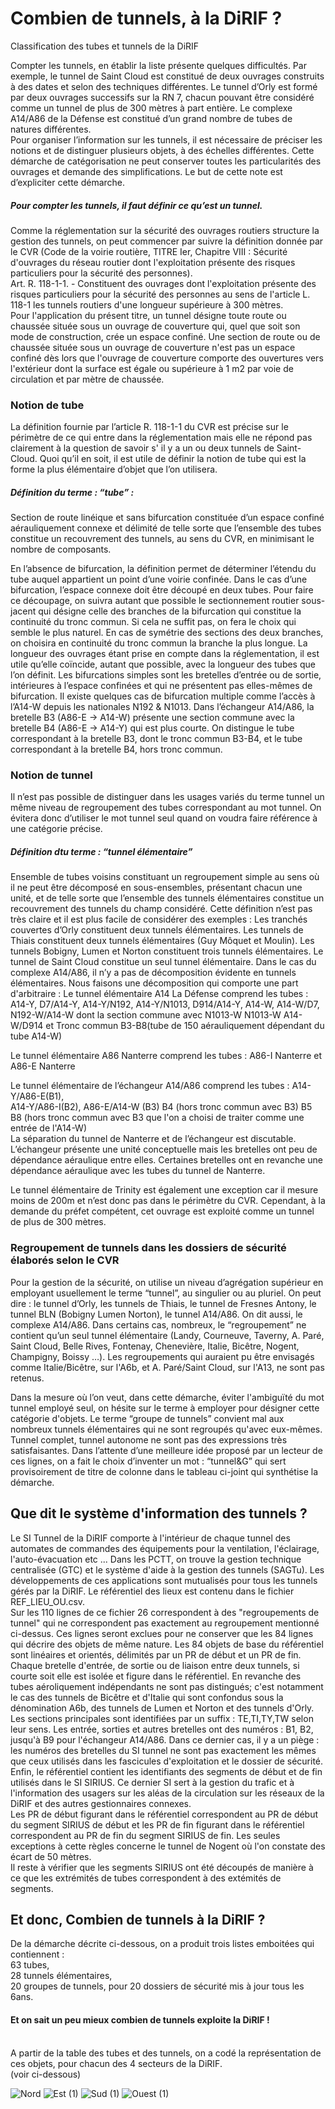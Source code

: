 # Combien de tunnels, à la DiRIF ?
Classification des tubes et tunnels de la DiRIF

Compter les tunnels, en établir la liste présente quelques difficultés. Par exemple, le tunnel de Saint Cloud est constitué de deux ouvrages construits à des dates et selon des techniques différentes. Le tunnel d’Orly est formé par deux ouvrages successifs sur la RN 7, chacun pouvant être considéré comme un tunnel de plus de 300 mètres à part entière. Le complexe A14/A86 de la Défense est constitué d’un grand nombre de tubes de natures différentes. <br>
Pour organiser l’information sur les tunnels, il est nécessaire de préciser les notions et de distinguer plusieurs objets, à des échelles différentes. Cette démarche de catégorisation ne peut conserver toutes les particularités des ouvrages et demande des simplifications. Le but de cette note est d’expliciter cette démarche.

##### Pour compter les tunnels, il faut définir ce qu’est un tunnel.
Comme la réglementation sur la sécurité des ouvrages routiers structure la gestion des tunnels, on peut commencer par suivre la définition donnée par le CVR (Code de la voirie routière, TITRE Ier, Chapitre VIII : Sécurité d'ouvrages du réseau routier dont l'exploitation présente des risques particuliers pour la sécurité des personnes). <br>
Art. R. 118-1-1. - Constituent des ouvrages dont l'exploitation présente des risques particuliers pour la sécurité des personnes au sens de l'article L. 118-1 les tunnels routiers d'une longueur supérieure à 300 mètres. <br>
Pour l'application du présent titre, un tunnel désigne toute route ou chaussée située sous un ouvrage de couverture qui, quel que soit son mode de construction, crée un espace confiné. Une section de route ou de chaussée située sous un ouvrage de couverture n'est pas un espace confiné dès lors que l'ouvrage de couverture comporte des ouvertures vers l'extérieur dont la surface est égale ou supérieure à 1 m2 par voie de circulation et par mètre de chaussée.
### Notion de tube
La définition fournie par l’article  R. 118-1-1 du CVR est précise sur le périmètre de ce qui entre dans la réglementation mais elle ne répond pas clairement à la question de savoir s' il y a un ou deux tunnels de Saint-Cloud.
Quoi qu’il en soit, il est utile de définir la notion de tube qui est la forme la plus élémentaire d’objet que l’on utilisera.
##### Définition du terme : “tube” :
Section de route linéique et sans bifurcation constituée d’un espace confiné aérauliquement connexe et délimité de telle sorte que l’ensemble des tubes constitue un recouvrement des tunnels, au sens du CVR, en minimisant le nombre de composants.

En l’absence de bifurcation, la définition permet de déterminer l’étendu du tube auquel appartient un point d’une voirie confinée. Dans le cas d’une bifurcation, l’espace connexe doit être découpé en deux tubes. Pour faire ce découpage, on suivra autant que possible le sectionnement routier sous-jacent qui désigne celle des branches de la bifurcation qui constitue la continuité du tronc commun. Si cela ne suffit pas, on fera le choix qui semble le plus naturel. En cas de symétrie des sections des deux branches, on choisira en continuité du tronc commun la branche la plus longue. La longueur des ouvrages étant prise en compte dans la réglementation, il est utile qu’elle coïncide, autant que possible, avec la longueur des tubes que l’on définit.
Les bifurcations simples sont les bretelles d’entrée ou de sortie, intérieures à l’espace confinées et qui ne présentent pas elles-mêmes de bifurcation. Il existe quelques cas de bifurcation multiple comme l’accès à l’A14-W depuis les nationales N192 & N1013.
Dans l’échangeur A14/A86, la bretelle B3 (A86-E -> A14-W) présente une section commune avec  la bretelle B4 (A86-E -> A14-Y)  qui est plus courte. On distingue le tube correspondant à la bretelle B3, dont le tronc commun B3-B4, et le tube correspondant à la bretelle B4, hors tronc commun.

### Notion de tunnel
Il n’est pas possible de distinguer dans les usages variés du terme tunnel un même  niveau de regroupement des tubes correspondant au mot tunnel. On évitera donc d’utiliser le mot tunnel seul quand on voudra faire référence à une catégorie précise.
##### Définition dtu terme : “tunnel élémentaire”
Ensemble de tubes voisins constituant un regroupement simple au sens où il ne peut être décomposé en sous-ensembles, présentant chacun une unité, et de telle sorte que l’ensemble des tunnels élémentaires constitue un recouvrement des tunnels du champ considéré.
Cette définition n’est pas très claire et il est plus facile de considérer des exemples : 
Les tranchés couvertes d’Orly constituent deux tunnels élémentaires.
Les tunnels de Thiais constituent deux tunnels élémentaires (Guy Môquet et Moulin).
Les tunnels Bobigny, Lumen et Norton constituent trois tunnels élémentaires.
Le tunnel de Saint Cloud constitue un seul tunnel élémentaire.
Dans le cas du complexe A14/A86, il n’y a pas de décomposition évidente en tunnels élémentaires. Nous faisons une décomposition qui comporte une part d'arbitraire :
Le tunnel élémentaire A14 La Défense comprend les tubes : <br>
A14-Y,
 D7/A14-Y, 
A14-Y/N192, 
A14-Y/N1013, 
D914/A14-Y, 
A14-W,
A14-W/D7,
 N192-W/A14-W dont la section commune avec N1013-W
 N1013-W
A14-W/D914 et
Tronc commun B3-B8(tube de 150 aérauliquement dépendant du tube A14-W)

Le tunnel élémentaire A86 Nanterre comprend les tubes : 
A86-I Nanterre et 
A86-E Nanterre 

Le tunnel élémentaire de l’échangeur A14/A86 comprend les tubes :
A14-Y/A86-E(B1),  
A14-Y/A86-I(B2),
A86-E/A14-W (B3)
B4 (hors tronc commun avec B3)
B5
B8 (hors tronc commun avec B3 que l'on a choisi de traiter comme une entrée de l'A14-W)  <br>
La séparation du tunnel de Nanterre et de l’échangeur est discutable. L’échangeur présente une unité conceptuelle mais les bretelles ont peu de dépendance aéraulique entre elles. Certaines bretelles ont en revanche une dépendance aéraulique avec les tubes du tunnel de Nanterre.

Le tunnel élémentaire de Trinity est également une exception car il mesure moins de 200m et n’est donc pas dans le périmètre du CVR. Cependant, à la demande du préfet compétent, cet ouvrage est exploité comme un tunnel de plus de 300 mètres.

### Regroupement de tunnels dans les dossiers de sécurité élaborés selon le CVR
Pour la gestion de la sécurité, on utilise un niveau d’agrégation supérieur en employant usuellement le terme “tunnel”, au singulier ou au pluriel. On peut dire : le tunnel d’Orly, les tunnels de Thiais, le tunnel de Fresnes Antony, le tunnel BLN (Bobigny Lumen Norton), le tunnel A14/A86. On dit aussi, le complexe A14/A86. Dans certains cas, nombreux,  le “regroupement” ne contient qu’un seul tunnel élémentaire (Landy, Courneuve, Taverny, A. Paré, Saint Cloud, Belle Rives, Fontenay, Chenevière, Italie, Bicêtre, Nogent, Champigny, Boissy …).
Les regroupements qui auraient pu être envisagés comme Italie/Bicêtre, sur l'A6b, et A. Paré/Saint Cloud, sur l'A13, ne sont pas retenus.

 Dans la mesure où l’on veut, dans cette démarche, éviter l'ambiguïté du mot tunnel employé seul, on hésite sur le terme à employer pour désigner cette catégorie d'objets. Le terme “groupe de tunnels” convient mal aux nombreux tunnels élémentaires qui ne sont regroupés qu'avec eux-mêmes. Tunnel complet, tunnel autonome ne sont pas des expressions très satisfaisantes. Dans l’attente d’une meilleure idée proposé par un lecteur de ces lignes, on a fait le choix d’inventer un mot : “tunnel&G” qui sert provisoirement de titre de colonne dans le tableau ci-joint qui synthétise la démarche.

## Que dit le système d'information des tunnels ?
Le SI Tunnel de la DiRIF comporte à l'intérieur de chaque tunnel des automates de commandes des équipements pour la ventilation, l'éclairage, l'auto-évacuation etc ...  Dans les PCTT, on trouve la gestion technique centralisée (GTC) et le système d'aide à la gestion des tunnels (SAGTu). Les développements de ces applications sont mutualisés pour tous les tunnels gérés par la DiRIF. Le référentiel des lieux est contenu dans le fichier REF_LIEU_OU.csv.<br>
Sur les 110 lignes de ce fichier 26 correspondent à des "regroupements de tunnel" qui ne correspondent pas exactement au regroupement mentionné ci-dessus. Ces lignes seront exclues pour ne conserver que les 84 lignes qui décrire des objets de même nature.
Les 84 objets de base du référentiel sont linéaires et orientés, délimités par un PR de début et un PR de fin. <br> Chaque bretelle d'entrée, de sortie ou de liaison entre deux tunnels, si courte soit elle est isolée et figure dans le référentiel. En revanche des tubes aéroliquement indépendants ne sont pas distingués; c'est notamment le cas des tunnels de Bicêtre et d'Italie qui sont confondus sous la dénomination A6b, des tunnels de Lumen et Norton et des tunnels d'Orly. <br>
Les sections principales sont identifiées par un suffix : TE,TI,TY,TW selon leur sens. Les entrée, sorties et autres bretelles ont des numéros : B1, B2, jusqu'à B9 pour l'échangeur A14/A86. Dans ce dernier cas, il y a un piège : les numéros des bretelles du SI tunnel ne sont pas exactement les mêmes que ceux utilisés dans les fascicules d'exploitation et le dossier de sécurité. <br>
Enfin, le référentiel contient les identifiants des segments de début et de fin utilisés dans le SI SIRIUS. Ce dernier SI sert à la gestion du trafic et à l'information des usagers sur les aléas de la circulation sur les réseaux de la DiRIF et des autres gestionnaires connexes.<br>
Les PR de début figurant dans le référentiel correspondent au PR de début du segment SIRIUS de début et les PR de fin  figurant dans le référentiel correspondent au PR de fin du segment SIRIUS de fin. Les seules exceptions à cette règles concerne le tunnel de Nogent où l'on constate des écart de 50 mètres. <br>
Il reste à vérifier que les segments SIRIUS ont été découpés de manière à ce que les extrémités de tubes correspondent à des extémités de segments.



## Et donc,  Combien de tunnels à la DiRIF ?
De la démarche décrite ci-dessous, on a produit trois listes emboitées qui contiennent :<br>
63 tubes, <br>
28 tunnels élémentaires, <br>
20 groupes de tunnels, pour 20 dossiers de sécurité mis à jour tous les 6ans. <br>

#### Et on sait un peu mieux combien de tunnels exploite la DiRIF !
<br>
A partir de la table des tubes et des tunnels, on a codé la représentation de ces objets, pour chacun des 4 secteurs de la DiRIF. <br>
(voir ci-dessous)

![Nord](https://user-images.githubusercontent.com/47625071/180638181-b44b7e89-2231-4717-9fb1-748448179e0f.png)
![Est (1)](https://user-images.githubusercontent.com/47625071/180638182-126dcd7c-e6f0-40c0-8741-4fbf7d34f30c.png)
![Sud (1)](https://user-images.githubusercontent.com/47625071/180638183-bf42dacd-b959-4e09-94c8-715f3125d57e.png)
![Ouest (1)](https://user-images.githubusercontent.com/47625071/180638185-bbd2d1de-c427-4ce4-967a-223e137bf4ff.png)





